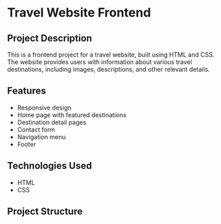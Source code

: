 # Travel Website Frontend

## Project Description

This is a frontend project for a travel website, built using HTML and CSS. The website provides users with information about various travel destinations, including images, descriptions,  and other relevant details.

## Features

- Responsive design
- Home page with featured destinations
- Destination detail pages
- Contact form
- Navigation menu
- Footer 

## Technologies Used

- HTML
- CSS

## Project Structure


